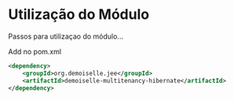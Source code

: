 # Utilização do Módulo
Passos para utilizaçao do módulo...


Add no pom.xml

```xml
<dependency>
    <groupId>org.demoiselle.jee</groupId>
    <artifactId>demoiselle-multitenancy-hibernate</artifactId>
</dependency>
```